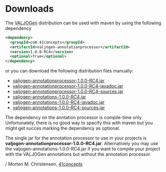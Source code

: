 <a name="jumbotron-start"/>

# Downloads

The <abbr title="Value Java Object Generator">VALJOGen</abbr> distribution can be used with maven by using the following dependency

```Xml
<dependency>
  <groupId>com.41concepts</groupId>
  <artifactId>valjogen-annotationprocessor</artifactId>
  <version>1.0.0-RC4</version>
  <optional>true</optional>
</dependency>
```

or you can download the following distribution files manually:

+ [valjogen-annotationprocessor-1.0.0-RC4.jar](http://search.maven.org/remotecontent?filepath=com/41concepts/valjogen-annotationprocessor/1.0.0-RC4/valjogen-annotationprocessor-1.0.0-RC4.jar)
+ [valjogen-annotationprocessor-1.0.0-RC4-javadoc.jar](http://search.maven.org/remotecontent?filepath=com/41concepts/valjogen-annotationprocessor/1.0.0-RC4/valjogen-annotationprocessor-1.0.0-RC4-javadoc.jar)
+ [valjogen-annotationprocessor-1.0.0-RC4-sources.jar](http://search.maven.org/remotecontent?filepath=com/41concepts/valjogen-annotationprocessor/1.0.0-RC4/valjogen-annotationprocessor-1.0.0-RC4-sources.jar)
+ [valjogen-annotations-1.0.0-RC4.jar](http://search.maven.org/remotecontent?filepath=com/41concepts/valjogen-annotations/1.0.0-RC4/valjogen-annotations-1.0.0-RC4.jar)
+ [valjogen-annotations-1.0.0-RC4-javadoc.jar](http://search.maven.org/remotecontent?filepath=com/41concepts/valjogen-annotations/1.0.0-RC4/valjogen-annotations-1.0.0-RC4-javadoc.jar)
+ [valjogen-annotations-1.0.0-RC4-sources.jar](http://search.maven.org/remotecontent?filepath=com/41concepts/valjogen-annotations/1.0.0-RC4/valjogen-annotations-1.0.0-RC4-javadoc.jar)

<a name="jumbotron-end"/>

The dependency on the anntation processor is compile-time only. Unfortunately, there is no good way to specify this with maven but you might get succes marking the dependency as optional.

The single jar for the annotation processor to use in your projects is **valjogen-annotationprocessor-1.0.0-RC4.jar**. Alternatively you may use the valjogen-annotations-1.0.0-RC4.jar if you want to compile your project with the VALJOGen annotations but without the annotation processor.

/ Morten M. Christensen, [41concepts](http://www.41concepts.com)
